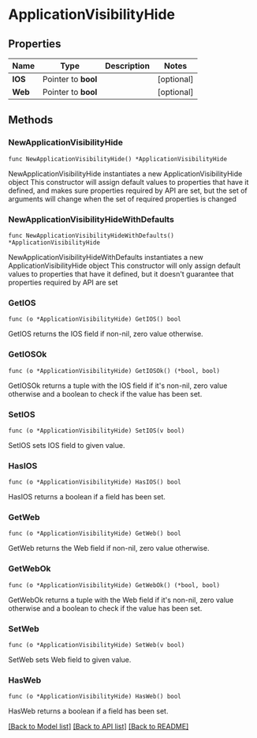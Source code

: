 # ApplicationVisibilityHide

## Properties

Name | Type | Description | Notes
------------ | ------------- | ------------- | -------------
**IOS** | Pointer to **bool** |  | [optional] 
**Web** | Pointer to **bool** |  | [optional] 

## Methods

### NewApplicationVisibilityHide

`func NewApplicationVisibilityHide() *ApplicationVisibilityHide`

NewApplicationVisibilityHide instantiates a new ApplicationVisibilityHide object
This constructor will assign default values to properties that have it defined,
and makes sure properties required by API are set, but the set of arguments
will change when the set of required properties is changed

### NewApplicationVisibilityHideWithDefaults

`func NewApplicationVisibilityHideWithDefaults() *ApplicationVisibilityHide`

NewApplicationVisibilityHideWithDefaults instantiates a new ApplicationVisibilityHide object
This constructor will only assign default values to properties that have it defined,
but it doesn't guarantee that properties required by API are set

### GetIOS

`func (o *ApplicationVisibilityHide) GetIOS() bool`

GetIOS returns the IOS field if non-nil, zero value otherwise.

### GetIOSOk

`func (o *ApplicationVisibilityHide) GetIOSOk() (*bool, bool)`

GetIOSOk returns a tuple with the IOS field if it's non-nil, zero value otherwise
and a boolean to check if the value has been set.

### SetIOS

`func (o *ApplicationVisibilityHide) SetIOS(v bool)`

SetIOS sets IOS field to given value.

### HasIOS

`func (o *ApplicationVisibilityHide) HasIOS() bool`

HasIOS returns a boolean if a field has been set.

### GetWeb

`func (o *ApplicationVisibilityHide) GetWeb() bool`

GetWeb returns the Web field if non-nil, zero value otherwise.

### GetWebOk

`func (o *ApplicationVisibilityHide) GetWebOk() (*bool, bool)`

GetWebOk returns a tuple with the Web field if it's non-nil, zero value otherwise
and a boolean to check if the value has been set.

### SetWeb

`func (o *ApplicationVisibilityHide) SetWeb(v bool)`

SetWeb sets Web field to given value.

### HasWeb

`func (o *ApplicationVisibilityHide) HasWeb() bool`

HasWeb returns a boolean if a field has been set.


[[Back to Model list]](../README.md#documentation-for-models) [[Back to API list]](../README.md#documentation-for-api-endpoints) [[Back to README]](../README.md)


